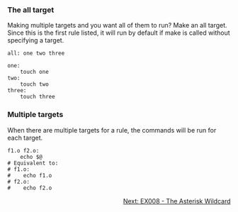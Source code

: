 ### The all target
Making multiple targets and you want all of them to run? Make an all target. Since this is the first rule listed, it will run by default if make is called without specifying a target.

```make
all: one two three

one:
	touch one
two:
	touch two
three:
	touch three
```

### Multiple targets
When there are multiple targets for a rule, the commands will be run for each target.

```make
f1.o f2.o:
	echo $@
# Equivalent to:
# f1.o:
#	 echo f1.o
# f2.o:
#	 echo f2.o
```

<p align="right">
	<a href="https://github.com/AmrElsayyad/makefile-tutorial/tree/main/EX008%20-%20The%20Asterisk%20Wildcard" id="EX008">
		Next: EX008 - The Asterisk Wildcard
	</a>
</p>
